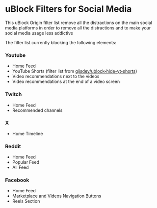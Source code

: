 # uBlock Filters for Social Media

This uBlock Origin filter list remove all the distractions on the main social media platforms in order to remove all the distractions and to make your social media usage less addictive

The filter list currently blocking the following elements:

<h3>Youtube</h3>
<ul>
  <li>Home Feed</li>
  <li>YouTube Shorts (filter list from <a href='https://github.com/gijsdev/ublock-hide-yt-shorts'>gijsdev/ublock-hide-yt-shorts</a>)</li>
  <li>Video recommendations next to the videos</li>
  <li>Video recommendations at the end of a video screen</li>
</ul>

<h3>Twitch</h3>
<ul>
  <li>Home Feed</li>
  <li>Recommended channels</li>
</ul>

<h3>X</h3>
<ul>
  <li>Home Timeline</li>
</ul>

<h3>Reddit</h3>
<ul>
  <li>Home Feed</li>
  <li>Popular Feed</li>
  <li>All Feed</li>
</ul>

<h3>Facebook</h3>
<ul>
  <li>Home Feed</li>
  <li>Marketplace and Videos Navigation Buttons</li>
  <li>Reels Section</li>
</ul>
